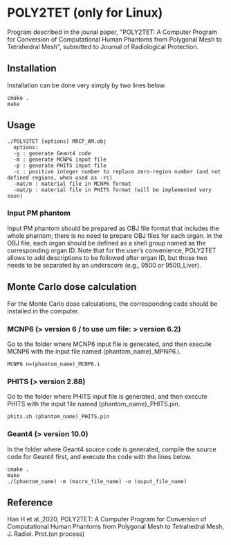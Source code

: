# POLY2TET (only for Linux)
Program described in the jounal paper, "POLY2TET: A Computer Program for Conversion of Computational Human Phantoms from Polygonal Mesh to Tetrahedral Mesh", submitted to Journal of Radiological Protection.

## Installation
Installation can be done very simply by two lines below.
```
cmake .
make
```
## Usage
```
./POLY2TET [options] MRCP_AM.obj
  options:
  -g : generate Geant4 code
  -m : generate MCNP6 input file
  -p : generate PHITS input file
  -c : positive integer number to replace zero-region number (and not defined regions, when used as -rc)
  -mat/m : material file in MCNP6 format
  -mat/p : material file in PHITS format (will be implemented very soon)
```
### Input PM phantom
Input PM phantom should be prepared as OBJ file format that includes the whole phantom; there is no need to prepare OBJ files for each organ. In the OBJ file, each organ should be defined as a shell group named as the corresponding organ ID. Note that for the user’s convenience, POLY2TET allows to add descriptions to be followed after organ ID, but those two needs to be separated by an underscore (e.g., 9500 or 9500_Liver).
## Monte Carlo dose calculation
For the Monte Carlo dose calculations, the corresponding code should be installed in the computer.
### MCNP6 (> version 6 / to use um file: > version 6.2)
Go to the folder where MCNP6 input file is generated, and then execute MCNP6 with the input file named (phantom_name)_MPNP6.i. 
```
MCNP6 n=(phantom_name)_MCNP6.i
```
### PHITS (> version 2.88)
Go to the folder where PHITS input file is generated, and then execute PHITS with the input file named (phantom_name)_PHITS.pin. 
```
phits.sh (phantom_name)_PHITS.pin
```
### Geant4 (> version 10.0)
In the folder where Geant4 source code is generated, compile the source code for Geant4 first, and execute the code with the lines below.
```
cmake .
make
./(phantom_name) -m (macro_file_name) -o (ouput_file_name)
```
## Reference
Han H et al.,2020, POLY2TET: A Computer Program for Conversion of Computational Human Phantoms from Polygonal Mesh to Tetrahedral Mesh, J. Radiol. Prot.(on process)
